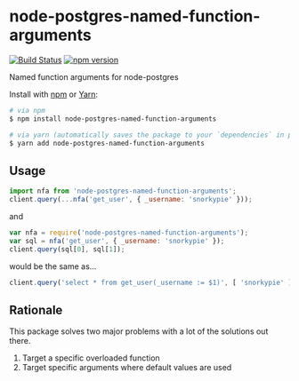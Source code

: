 node-postgres-named-function-arguments
===================

[![Build Status](https://travis-ci.org/snorkypie/node-postgres-named-function-arguments.svg?branch=master)](https://travis-ci.org/snorkypie/node-postgres-named-function-arguments)
[![npm version](https://badge.fury.io/js/node-postgres-named-function-arguments.svg)](https://badge.fury.io/js/node-postgres-named-function-arguments)

Named function arguments for node-postgres

Install with [npm](https://www.npmjs.com/) or [Yarn](https://yarnpkg.com/):

```bash
# via npm
$ npm install node-postgres-named-function-arguments

# via yarn (automatically saves the package to your `dependencies` in package.json)
$ yarn add node-postgres-named-function-arguments
```

## Usage

```javascript
import nfa from 'node-postgres-named-function-arguments';
client.query(...nfa('get_user', { _username: 'snorkypie' }));
```

and

```javascript
var nfa = require('node-postgres-named-function-arguments');
var sql = nfa('get_user', { _username: 'snorkypie' });
client.query(sql[0], sql[1]);
```

would be the same as...

```javascript
client.query('select * from get_user(_username := $1)', [ 'snorkypie' ]);
```

## Rationale

This package solves two major problems with a lot of the solutions out there.

1. Target a specific overloaded function
2. Target specific arguments where default values are used
